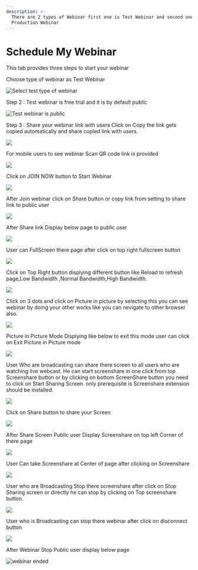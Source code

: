 ```yaml
---
description: >-
  There are 2 types of Webinar first one is Test Webinar and second one is
  Production Webinar
---
```


# Schedule My Webinar

This tab provides three steps to start your webinar

Choose type of webinar as Test Webinar

![Select test type of webinar](../.gitbook/assets/step-_webinar.PNG)

Step 2 : Test webinar is free trial and it is by default public

![Test webinar is public ](../.gitbook/assets/test_step_2.PNG)

Step 3 : Share your webinar link with users Click on Copy the link gets copied automatically and share copied link with users.

![](../.gitbook/assets/image%20%2827%29.png)

For mobile users to see webinar Scan QR code link is provided

![](../.gitbook/assets/image%20%28165%29.png)

Click on JOIN NOW button to Start Webinar

![](../.gitbook/assets/image%20%2858%29.png)

After Join webinar click on Share button or copy link from setting to share link to public user

![](../.gitbook/assets/image%20%2897%29.png)

After Share link Display below page to public user

![](../.gitbook/assets/image%20%2857%29.png)

User can FullScreen there page after click on top right fullscreen button

![](../.gitbook/assets/image%20%283%29.png)

  
Click on Top Right button displying different button like Reload to refresh page,Low Bandwidth ,Normal Bandwidth,High Bandwidth.

![](../.gitbook/assets/image%20%28128%29.png)

Click on  3 dots and click on Picture in picture by selecting this you can see webinar by doing your other works like you can nevigate to other browser also.

![](../.gitbook/assets/image%20%2867%29.png)

Picture in Picture Mode Displying like below to exit this mode user can click on Exit Picture in Picture mode

![](../.gitbook/assets/image%20%28124%29.png)

User Who are broadcasting can share there screen to all users who are watching live webcast. He can start screenshare in one click from top Screenshare button or by clicking on bottom ScreenShare button you need to click on Start Sharing Screen. only prerequisite is Screenshare extension should be installed.

![](../.gitbook/assets/image%20%28114%29.png)

Click on Share button to share your Screen

![](../.gitbook/assets/image%20%2884%29.png)

After Share Screen Public user Display Screenshare on top left Corner of there page 

![](../.gitbook/assets/image%20%2840%29.png)

User Can take Screenshare at Center of page after clicking on Screenshare 

![](../.gitbook/assets/image%20%2865%29.png)

User who are Broadcasting Stop there screenshare after click on Stop Sharing screen or directly he can stop by clicking on Top screenshare button.

![](../.gitbook/assets/image%20%282%29.png)

User who is Broadcasting can stop there webinar after click on disconnect button

![](../.gitbook/assets/image%20%2834%29.png)

After Webinar Stop Public user display below page

![webinar ended](../.gitbook/assets/image%20%28132%29.png)









